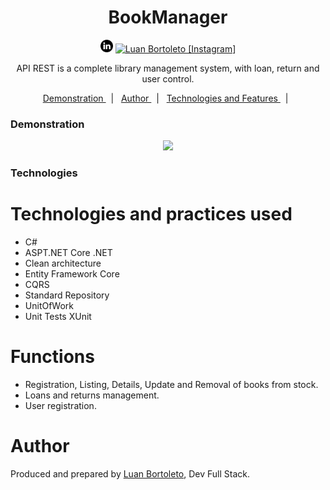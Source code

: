 <h1 align="center">BookManager</h1>
<p  align='center'> 
 <a href= 'https://www.linkedin.com/in/luan-bortoleto-590490234/'>
 <img alt='Luan Bortoleto [Linkedin]' src='/iconlinke (2).jpg' width=20px></a>
  <a href='https://www.instagram.com/luanbortoleto/'><img alt='Luan Bortoleto [Instagram]' src='/iconinsta(2).jpg' width=20px></a>
  </p>
  
  <p align="center"> API REST is a complete library management system, with loan, return and user control.
 </p>
 
 <p align='center'>
 <a href= '#demonstração'> Demonstration </a> &nbsp;&nbsp;|&nbsp;&nbsp;
 <a href= '#autor'> Author </a> &nbsp;&nbsp;|&nbsp;&nbsp;
 <a href= '#tecnologias'> Technologies and Features </a> &nbsp;&nbsp;|&nbsp;&nbsp;
 </p>
 


 ### Demonstration
 
<p align='center'> <img src= '/doesangue.PNG'</p></p>
 
### Technologies

<h1>Technologies and practices used</h1>

<div>
<ul>
 <li>C#</li>
<li>ASPT.NET Core  .NET</li>
<li>Clean architecture</li>
<li>Entity Framework Core</li>
 <li>CQRS</li>
 <li>Standard Repository</li>
 <li>UnitOfWork</li>
 <li>Unit Tests XUnit</li>
</ul>
</div>

<div>
 <h1> Functions</h1>
 <ul>
  <li>Registration, Listing, Details, Update and Removal of books from stock.</li>
   <li>Loans and returns management.</li>
   <li>User registration.</li>
 </ul>
</div>
 
 # Author 
 <p> Produced and prepared by <a href='https://www.instagram.com/luanbortoleto/'>Luan Bortoleto</a>, Dev Full Stack.</p>

